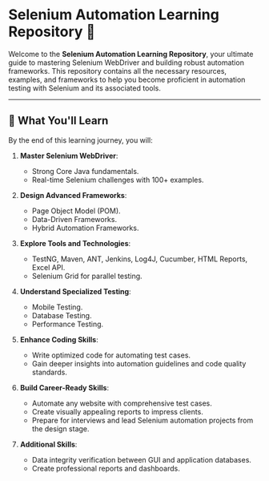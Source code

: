# Selenium Automation Learning Repository 🚀

Welcome to the **Selenium Automation Learning Repository**, your ultimate guide to mastering Selenium WebDriver and building robust automation frameworks. This repository contains all the necessary resources, examples, and frameworks to help you become proficient in automation testing with Selenium and its associated tools.

---

## 🎯 What You'll Learn

By the end of this learning journey, you will:

1. **Master Selenium WebDriver**:
   - Strong Core Java fundamentals.
   - Real-time Selenium challenges with 100+ examples.

2. **Design Advanced Frameworks**:
   - Page Object Model (POM).
   - Data-Driven Frameworks.
   - Hybrid Automation Frameworks.

3. **Explore Tools and Technologies**:
   - TestNG, Maven, ANT, Jenkins, Log4J, Cucumber, HTML Reports, Excel API.
   - Selenium Grid for parallel testing.

4. **Understand Specialized Testing**:
   - Mobile Testing.
   - Database Testing.
   - Performance Testing.

5. **Enhance Coding Skills**:
   - Write optimized code for automating test cases.
   - Gain deeper insights into automation guidelines and code quality standards.

6. **Build Career-Ready Skills**:
   - Automate any website with comprehensive test cases.
   - Create visually appealing reports to impress clients.
   - Prepare for interviews and lead Selenium automation projects from the design stage.

7. **Additional Skills**:
   - Data integrity verification between GUI and application databases.
   - Create professional reports and dashboards.


